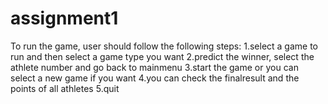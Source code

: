 # assignment1
 To run the game, user should follow the following steps:
 1.select a game to run and then select a game type you want
 2.predict the winner, select the athlete number and go back to mainmenu
 3.start the game or you can select a new game if you want
 4.you can check the finalresult and the points of all athletes
 5.quit

